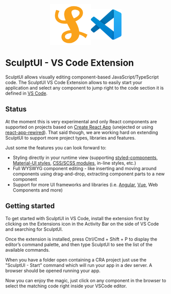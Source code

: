 <div style="display: flex; justify-content: center; align-items: center;">
  <img src="images/sculpt-logo.svg" alt="SculptUI Logo" width="128"/>
  <img src="images/vscode-icon.svg" alt="VS Code Logo" width="96"/>
</div>

# SculptUI - VS Code Extension

SculptUI allows visually editing component-based JavaScript/TypeScript code. The SculptUI VS Code Extension allows to easily start your application and select any component to jump right to the code section it is defined in [VS Code](https://code.visualstudio.com/).

## Status

At the moment this is very experimental and only React components are supported on projects based on [Create React App](https://create-react-app.dev/) (unejected or using [react-app-rewired](https://github.com/timarney/react-app-rewired)). That said though, we are working hard on extending SculptUI to support more project types, libraries and features.

Just some the features you can look forward to:
- Styling directly in your runtime view (supporting [styled-components](https://styled-components.com/), [Material-UI styles](https://material-ui.com/styles/basics/), [CSS/SCSS modules](https://create-react-app.dev/docs/adding-a-css-modules-stylesheet), in-line styles, etc.)
- Full WYSWYG component editing - like inserting and moving around components using drag-and-drop, extracting component parts to a new component
- Support for more UI frameworks and libraries (i.e. [Angular](https://angular.io/), [Vue](https://vuejs.org/), Web Components and more)

## Getting started

To get started with SculptUI in VS Code, install the extension first by clicking on the Extensions icon in the Activity Bar on the side of VS Code and searching for SculptUI.

Once the extension is installed, press Ctrl/Cmd + Shift + P to display the editor’s command palette, and then type SculptUI to see the list of the available commands.

When you have a folder open containing a CRA project just use the "SculptUI - Start" command which will run your app in a dev server. A browser should be opened running your app.

Now you can enjoy the magic, just click on any component in the browser to select the matching code right inside your VSCode editor. 

